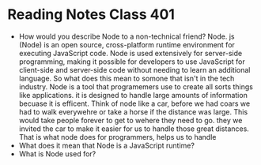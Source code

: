 # Reading Notes Class 401

- How would you describe Node to a non-technical friend? Node. js (Node) is an open source, cross-platform runtime environment for executing JavaScript code. Node is used extensively for server-side programming, making it possible for developers to use JavaScript for client-side and server-side code without needing to learn an additional language. So what does this mean to somone that isn't in the tech industry. Node is a tool that programemers use to create all sorts things like applications. it is designed to handle large amounts of information becuase it is efficent. Think of node like a car, before we had coars we had to walk everywehre or take a horse if the distance was large. This would take people forever to get to wehere they need to go. they we invited the car to make it easier for us to handle those great distances. That is what node does for programmers, helps us to handle 
- What does it mean that Node is a JavaScript runtime?
- What is Node used for?

